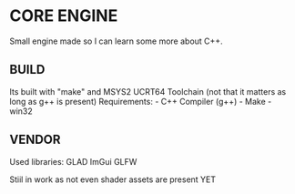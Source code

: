 # CORE ENGINE

Small engine made so I can learn some more about C++.

## BUILD

Its built with "make" and MSYS2 UCRT64 Toolchain (not that it matters as long as g++ is present)
Requirements:
    - C++ Compiler (g++)
    - Make
    - win32

## VENDOR
Used libraries:
    GLAD
	ImGui
    GLFW

Stiil in work as not even shader assets are present YET
